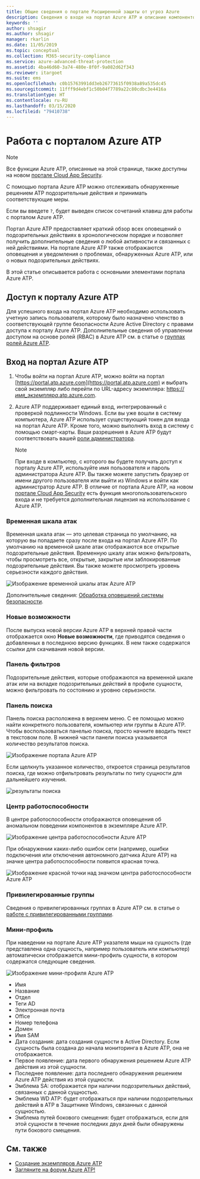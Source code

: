 ```yaml
---
title: Общие сведения о портале Расширенной защиты от угроз Azure
description: Сведения о входе на портал Azure ATP и описание компонентов портала
keywords: ''
author: shsagir
ms.author: shsagir
manager: rkarlin
ms.date: 11/05/2019
ms.topic: conceptual
ms.collection: M365-security-compliance
ms.service: azure-advanced-threat-protection
ms.assetid: 4ba46d60-3a74-480e-8f0f-9a082d62f343
ms.reviewer: itargoet
ms.suite: ems
ms.openlocfilehash: c0b15763991dd3eb26773615f0938a89a535dc45
ms.sourcegitcommit: 11fff9d4ebf1c50b04f7789a22c80cdbc3e4416a
ms.translationtype: HT
ms.contentlocale: ru-RU
ms.lasthandoff: 03/15/2020
ms.locfileid: "79410738"
---
```

# <a name="working-with-the-azure-atp-portal"></a>Работа с порталом Azure ATP

> [!NOTE]
> Все функции Azure ATP, описанные на этой странице, также доступны на новом [портале Cloud App Security](https://portal.cloudappsecurity.com).

C помощью портала Azure ATP можно отслеживать обнаруженные решением ATP подозрительные действия и принимать соответствующие меры.

Если вы введете `?`, будет выведен список сочетаний клавиш для работы с порталом Azure ATP. 

Портал Azure ATP предоставляет краткий обзор всех оповещений о подозрительных действиях в хронологическом порядке и позволяет получить дополнительные сведения о любой активности и связанных с ней действиями. На портале Azure ATP также отображаются оповещения и уведомления о проблемах, обнаруженных Azure ATP, или о новых подозрительных действиях.

В этой статье описывается работа с основными элементами портала Azure ATP.


## <a name="enabling-access-to-the-azure-atp-portal"></a>Доступ к порталу Azure ATP
Для успешного входа на портал Azure ATP необходимо использовать учетную запись пользователя, которому было назначено членство в соответствующей группе безопасности Azure Active Directory с правами доступа к порталу Azure ATP. Дополнительные сведения об управлении доступом на основе ролей (RBAC) в Azure ATP см. в статье о [группах ролей Azure ATP](atp-role-groups.md).

## <a name="logging-into-the-azure-atp-portal"></a>Вход на портал Azure ATP

1. Чтобы войти на портал Azure ATP, можно войти на портал [https://portal.atp.azure.com](https://portal.atp.azure.com) и выбрать свой экземпляр либо перейти по URL-адресу экземпляра: [https://*имя_экземпляра*.atp.azure.com](https://*instancename*.atp.azure.com).


2. Azure ATP поддерживает единый вход, интегрированный с проверкой подлинности Windows. Если вы уже вошли в систему компьютера, Azure ATP использует существующий токен для входа на портал Azure ATP. Кроме того, можно выполнять вход в систему с помощью смарт-карты. Ваши разрешения в Azure ATP будут соответствовать вашей [роли администратора](atp-role-groups.md).

   > [!NOTE]
   > При входе в компьютер, с которого вы будете получать доступ к порталу Azure ATP, используйте имя пользователя и пароль администратора Azure ATP. Вы также можете запустить браузер от имени другого пользователя или выйти из Windows и войти как администратор Azure ATP. В отличие от портала Azure ATP, на новом [портале Cloud App Security](https://portal.cloudappsecurity.com) есть функция многопользовательского входа и не требуется дополнительная лицензия на использование с Azure ATP.  


### <a name="attack-time-line"></a>Временная шкала атак

Временная шкала атак — это целевая страница по умолчанию, на которую вы попадаете сразу после входа на портал Azure ATP. По умолчанию на временной шкале атак отображаются все открытые подозрительные действия. Временную шкалу атак можно фильтровать, чтобы просмотреть все, открытые, закрытые или заблокированные подозрительные действия. Вы также можете просмотреть уровень серьезности каждого действия.

![Изображение временной шкалы атак Azure ATP](media/atp-sa-timeline.png)

Дополнительные сведения: [Обработка оповещений системы безопасности](working-with-suspicious-activities.md).

### <a name="whats-new"></a>Новые возможности

После выпуска новой версии Azure ATP в верхней правой части отображается окно **Новые возможности**, где приводятся сведения о добавленных в последнюю версию функциях. В нем также содержатся ссылки для скачивания новой версии.

### <a name="filtering-panel"></a>Панель фильтров

Подозрительные действия, которые отображаются на временной шкале атак или на вкладке подозрительных действий в профиле сущности, можно фильтровать по состоянию и уровню серьезности.

### Панель поиска <a name="search-bar"></a>

Панель поиска расположена в верхнем меню. С ее помощью можно найти конкретного пользователя, компьютер или группы в Azure ATP. Чтобы воспользоваться панелью поиска, просто начните вводить текст в текстовом поле. В нижней части панели поиска указывается количество результатов поиска. 

![Изображение портала Azure ATP](media/atp-workspace-portal-search.png)

Если щелкнуть указанное количество, откроется страница результатов поиска, где можно отфильтровать результаты по типу сущности для дальнейшего изучения.

![результаты поиска](media/search-results.png)

### <a name="health-center"></a>Центр работоспособности

В центре работоспособности отображаются оповещения об аномальном поведении компонентов в экземпляре Azure ATP.

![Изображение центра работоспособности Azure ATP](media/atp-health-issue.png)

При обнаружении каких-либо ошибок сети (например, ошибки подключения или отключения автономного датчика Azure ATP) на значке центра работоспособности появится красная точка. 

![Изображение красной точки над значком центра работоспособности Azure ATP](media/atp-health-bar.png)

### <a name="sensitive-groups"></a>Привилегированные группы

Сведения о привилегированных группах в Azure ATP см. в статье о [работе с привилегированными группами](sensitive-accounts.md).

### <a name="mini-profile"></a>Мини-профиль

При наведении на портале Azure ATP указателя мыши на сущность (где представлена одна сущность, например пользователь или компьютер) автоматически отображается мини-профиль сущности, в котором содержатся следующие сведения.

![Изображение мини-профиля Azure ATP](media/atp-mini-profile.png)

- Имя
- Название
- Отдел
- Теги AD
- Электронная почта
- Office
- Номер телефона
- Домен
- Имя SAM
- Дата создания: дата создания сущности в Active Directory. Если сущность была создана до начала мониторинга в Azure ATP, она не отображается.
- Первое появление: дата первого обнаружения решением Azure ATP действия из этой сущности.
- Последнее появление: дата последнего обнаружения решением Azure ATP действия из этой сущности.
- Эмблема SA: отображается при наличии подозрительных действий, связанных с данной сущностью.
- Эмблема WD ATP: будет отображаться при наличии подозрительных действий в ATP в Защитнике Windows, связанных с данной сущностью.
- Эмблема путей бокового смещения: будет отображаться, если для этой сущности в течение последних двух дней были обнаружены пути бокового смещения.


## <a name="see-also"></a>См. также

- [Создание экземпляров Azure ATP](install-atp-step1.md)
- [Загляните на форум Azure ATP!](https://aka.ms/azureatpcommunity)
